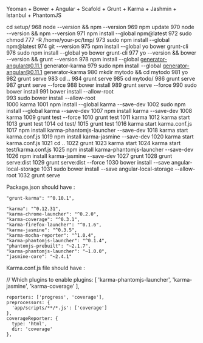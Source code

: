 Yeoman + Bower + Angular + Scafold + Grunt + Karma + Jashmin + Istanbul + PhantomJS

  cd setup/ 
  968  node --version && npm --version 
  969  npm update 
  970  node --version && npm --version 
  971  npm install --global npm@latest 
  972  sudo chmod 777 -R /home/your-pc/tmp/ 
  973  sudo npm install --global npm@latest 
  974  git --version 
  975  npm install --global yo bower grunt-cli 
  976  sudo npm install --global yo bower grunt-cli 
  977  yo --version && bower --version && grunt --version 
  978  npm install --global generator-angular@0.11.1 generator-karma 
  979  sudo npm install --global generator-angular@0.11.1 generator-karma 
  980  mkdir mytodo && cd mytodo 
  981  yo 
  982  grunt serve 
  983  cd .. 
  984  grunt serve 
  985  cd mytodo/ 
  986  grunt serve 
  987  grunt serve --force 
  988  bower install 
  989  grunt serve --force 
  990  sudo bower install 
  991  bower install --allow-root   
  993  sudo bower install --allow-root   
 1000  karma 
 1001  npm install --global karma --save-dev 
 1002  sudo npm install --global karma --save-dev 
 1007  npm install karma --save-dev 
 1008  karma 
 1009  grunt test --force 
 1010  grunt test 
 1011  karma 
 1012  karma start 
 1013  grunt test 
 1014  cd test/ 
 1015  grunt test 
 1016  karma start karma.conf.js 
 1017  npm install karma-phantomjs-launcher --save-dev 
 1018  karma start karma.conf.js 
 1019  npm install karma-jasmine --save-dev 
 1020  karma start karma.conf.js 
 1021  cd .. 
 1022  grunt 
 1023  karma start 
 1024  karma start test/karma.conf.js 
 1025  npm install karma-phantomjs-launcher --save-dev 
 1026  npm install karma-jasmine --save-dev 
 1027  grunt 
 1028  grunt serve:dist 
 1029  grunt serve:dist --force 
 1030  bower install --save angular-local-storage 
 1031  sudo bower install --save angular-local-storage --allow-root 
 1032  grunt serve


Package.json should have :

    "grunt-karma": "^0.10.1",
  
    "karma": "^0.12.31",
    "karma-chrome-launcher": "^0.2.0",
    "karma-coverage": "^0.3.1",
    "karma-firefox-launcher": "^0.1.6",
    "karma-jasmine": "^0.3.5",
    "karma-mocha-reporter": "^1.0.4",
    "karma-phantomjs-launcher": "^0.1.4",
    "phantomjs-prebuilt": "~2.1.7",
    "karma-phantomjs-launcher": "~1.0.0",
    "jasmine-core": "~2.4.1"

Karma.conf.js file should have : 

// Which plugins to enable
    plugins: [
      'karma-phantomjs-launcher',
      'karma-jasmine',
      'karma-coverage'
    ],

  
    

    reporters: ['progress', 'coverage'],  
    preprocessors: {  
      'app/scripts/**/*.js': ['coverage']
    },
    coverageReporter: {  
      type: 'html',
      dir: 'coverage'
    },
